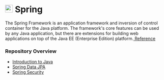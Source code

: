 <h1><img src="https://www.vectorlogo.zone/logos/springio/springio-icon.svg" alt="spring" width="25" height="25"/>  Spring</h1>
<p>
The Spring Framework is an application framework and inversion of control container for the Java platform. The framework's core features can be used by any Java application, but there are extensions for building web applications on top of the Java EE (Enterprise Edition) platform.<a href="https://spring.io/projects" target="_blank" rel="noreferrer" title="Spring Docs"> Reference</a>
</p>

### Repository Overview

- [Introduction to Java](https://github.com/kennyroyelphej/learn_spring/tree/introduction_to_java)
- [Spring Data JPA](https://github.com/kennyroyelphej/learn_spring/tree/spring_data_jpa)
- [Spring Security](https://github.com/kennyroyelphej/learn_spring/tree/spring_security)
